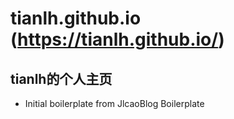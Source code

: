 # tianlh.github.io (https://tianlh.github.io/)
## tianlh的个人主页


* Initial boilerplate from JlcaoBlog Boilerplate
